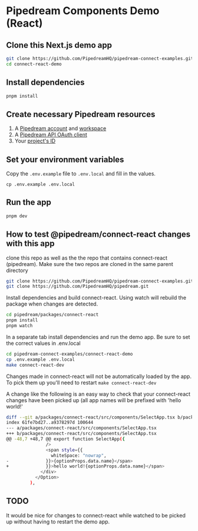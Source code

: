 # Pipedream Components Demo (React)

## Clone this Next.js demo app

```sh
git clone https://github.com/PipedreamHQ/pipedream-connect-examples.git
cd connect-react-demo
```

## Install dependencies

```sh
pnpm install
```

## Create necessary Pipedream resources

1. A [Pipedream account](https://pipedream.com) and [workspace](https://pipedream.com/docs/workspaces)
2. A [Pipedream API OAuth client](https://pipedream.com/docs/rest-api/auth#creating-an-oauth-client)
3. Your [project's ID](https://pipedream.com/docs/projects#finding-your-projects-id)

## Set your environment variables

Copy the `.env.example` file to `.env.local` and fill in the values.

```
cp .env.example .env.local
```

## Run the app

```sh
pnpm dev
```


## How to test @pipedream/connect-react changes with this app

clone this repo as well as the the repo that contains connect-react (pipedream).
Make sure the two repos are cloned in the same parent directory

```sh
git clone https://github.com/PipedreamHQ/pipedream-connect-examples.git
git clone https://github.com/PipedreamHQ/pipedream.git
```

Install dependencies and build connect-react.  Using watch will rebuild the package when changes are detected.

```sh
cd pipedream/packages/connect-react
pnpm install
pnpm watch
```

In a separate tab install dependencies and run the demo app.  Be sure to set the correct values in .env.local

```sh
cd pipedream-connect-examples/connect-react-demo
cp .env.example .env.local
make connect-react-dev
```

Changes made in connect-react will not be automatically loaded by the app.  To pick them up you'll need to restart `make connect-react-dev`

A change like the following is an easy way to check that your connect-react changes have been picked up (all app names will be prefixed with 'hello world!'
```sh
diff --git a/packages/connect-react/src/components/SelectApp.tsx b/packages/connect-react/src/components/SelectApp.tsx
index 61fe7bd27..a9378297d 100644
--- a/packages/connect-react/src/components/SelectApp.tsx
+++ b/packages/connect-react/src/components/SelectApp.tsx
@@ -48,7 +48,7 @@ export function SelectApp({
               />
               <span style={{
                 whiteSpace: "nowrap",
-              }}>{optionProps.data.name}</span>
+              }}>hello world!{optionProps.data.name}</span>
             </div>
           </Option>
         ),
```

## TODO

It would be nice for changes to connect-react while watched to be picked up without having to restart the demo app.

